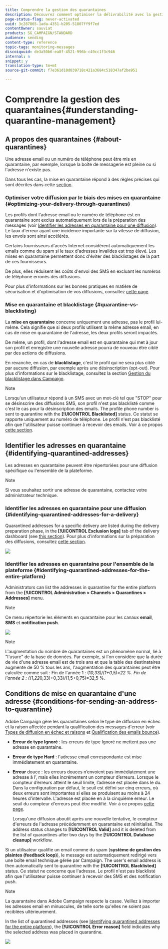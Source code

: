 ```yaml
---
title: Comprendre la gestion des quarantaines
description: Découvrez comment optimiser la délivrabilité avec la gestion des quarantaines.
page-status-flag: never-activated
uuid: 3c287865-1ada-4351-b205-51807ff9f7ed
contentOwner: sauviat
products: SG_CAMPAIGN/STANDARD
audience: sending
content-type: reference
topic-tags: monitoring-messages
discoiquuid: de3a50b6-ea8f-4521-996b-c49cc1f3c946
internal: n
snippet: y
translation-type: tm+mt
source-git-commit: f7e361d10d039718c421a3684c518347af2be951

---
```



# Comprendre la gestion des quarantaines{#understanding-quarantine-management}

## A propos des quarantaines {#about-quarantines}

Une adresse email ou un numéro de téléphone peut être mis en quarantaine, par exemple, lorsque la boîte de messagerie est pleine ou si l&#39;adresse n&#39;existe pas.

Dans tous les cas, la mise en quarantaine répond à des règles précises qui sont décrites dans cette [section](#conditions-for-sending-an-address-to-quarantine).

### Optimiser votre diffusion par le biais des mises en quarantaine {#optimizing-your-delivery-through-quarantines}

Les profils dont l&#39;adresse email ou le numéro de téléphone est en quarantaine sont exclus automatiquement lors de la préparation des messages (voir [Identifier les adresses en quarantaine pour une diffusion](#identifying-quarantined-addresses-for-a-delivery)). Le taux d&#39;erreur ayant une incidence importante sur la vitesse de diffusion, les envois sont ainsi accélérés.

Certains fournisseurs d&#39;accès Internet considèrent automatiquement les emails comme du spam si le taux d&#39;adresses invalides est trop élevé. Les mises en quarantaine permettent donc d&#39;éviter des blacklistages de la part de ces fournisseurs.

De plus, elles réduisent les coûts d&#39;envoi des SMS en excluant les numéros de téléphone erronés des diffusions.

Pour plus d&#39;informations sur les bonnes pratiques en matière de sécurisation et d&#39;optimisation de vos diffusions, consultez [cette page](https://docs.campaign.adobe.com/doc/standard/getting_started/en/ACS_DeliveryBestPractices.html).

### Mise en quarantaine et blacklistage {#quarantine-vs-blacklisting}

La **mise en quarantaine** concerne uniquement une adresse, pas le profil lui-même. Cela signifie que si deux profils utilisent la même adresse email, en cas de mise en quarantaine de l&#39;adresse, les deux profils seront impactés.

De même, un profil, dont l&#39;adresse email est en quarantaine qui met à jour son profil et enregistre une nouvelle adresse pourra de nouveau être ciblé par des actions de diffusions.

En revanche, en cas de **blacklistage**, c&#39;est le profil qui ne sera plus ciblé par aucune diffusion, par exemple après une désinscription (opt-out). Pour plus d&#39;informations sur le blacklistage, consultez la section [Gestion du blacklistage dans Campaign](../../audiences/using/about-opt-in-and-opt-out-in-campaign.md).

>[!NOTE]
>
>Lorsqu&#39;un utilisateur répond à un SMS avec un mot-clé tel que &quot;STOP&quot; pour se désinscrire des diffusions SMS, son profil n&#39;est pas blacklisté comme c&#39;est le cas pour la désinscription des emails. The profile phone number is sent to quarantine with the **[!UICONTROL Blacklisted]** status. Ce statut se rapporte uniquement au numéro de téléphone. Le profil n&#39;est pas blacklisté afin que l&#39;utilisateur puisse continuer à recevoir des emails. Voir à ce propos [cette section](../../channels/using/managing-incoming-sms.md#managing-stop-sms).

## Identifier les adresses en quarantaine {#identifying-quarantined-addresses}

Les adresses en quarantaine peuvent être répertoriées pour une diffusion spécifique ou l&#39;ensemble de la plateforme.

>[!NOTE]
>
>Si vous souhaitez sortir une adresse de quarantaine, contactez votre administrateur technique.

### Identifier les adresses en quarantaine pour une diffusion {#identifying-quarantined-addresses-for-a-delivery}

Quarantined addresses for a specific delivery are listed during the delivery preparation phase, in the **[!UICONTROL Exclusion logs]** tab of the delivery dashboard (see [this section](../../sending/using/monitoring-a-delivery.md#exclusion-logs)). Pour plus d&#39;informations sur la préparation des diffusions, consultez [cette section](../../sending/using/preparing-the-send.md).

![](assets/exclusion_logs.png)

### Identifier les adresses en quarantaine pour l&#39;ensemble de la plateforme {#identifying-quarantined-addresses-for-the-entire-platform}

Administrators can list the addresses in quarantine for the entire platform from the **[!UICONTROL Administration > Channels > Quarantines > Addresses]** menu.

>[!NOTE]
>
>Ce menu répertorie les éléments en quarantaine pour les canaux **email**, **SMS** et **notification push**.

![](assets/quarantines1.png)

>[!NOTE]
>
>L&#39;augmentation du nombre de quarantaines est un phénomène normal, lié à &quot;l&#39;usure&quot; de la base de données. Par exemple, si l&#39;on considère que la durée de vie d&#39;une adresse email est de trois ans et que la table des destinataires augmente de 50 % tous les ans, l&#39;augmentation des quarantaines peut être calculée comme suit : Fin de l&#39;année 1 : (1*0,33)/(1+0,5)=22 %. Fin de l&#39;année 2 : ((1,22*0,33)+0,33)/(1,5+0,75)=32,5 %.

## Conditions de mise en quarantaine d&#39;une adresse {#conditions-for-sending-an-address-to-quarantine}

Adobe Campaign gère les quarantaines selon le type de diffusion en échec et la raison affectée pendant la qualification des messages d&#39;erreur (voir [Types de diffusion en échec et raisons](../../sending/using/understanding-delivery-failures.md#delivery-failure-types-and-reasons) et [Qualification des emails bounce](../../sending/using/understanding-delivery-failures.md#bounce-mail-qualification)).

* **Erreur de type Ignoré** : les erreurs de type Ignoré ne mettent pas une adresse en quarantaine.
* **Erreur de type Hard** : l&#39;adresse email correspondante est mise immédiatement en quarantaine.
* **Erreur** douce : les erreurs douces n’envoient pas immédiatement une adresse à l’, mais elles incrémentent un compteur d’erreurs. Lorsque le compteur d’erreurs atteint le seuil limite, l’adresse est placée dans le  du. Dans la configuration par défaut, le seuil est défini sur cinq erreurs, où deux erreurs sont importantes si elles se produisent au moins à 24 heures d’intervalle. L&#39;adresse est placée en  à la cinquième erreur. Le seuil du compteur d&#39;erreurs peut être modifié. Voir à ce propos [cette page](../../administration/using/configuring-email-channel.md#email-channel-parameters).

   Lorsqu&#39;une diffusion aboutit après une nouvelle tentative, le compteur d&#39;erreurs de l&#39;adresse précédemment en quarantaine est réinitialisé. The address status changes to **[!UICONTROL Valid]** and it is deleted from the list of quarantines after two days by the **[!UICONTROL Database cleanup]** workflow.

Si un utilisateur qualifie un email comme du spam (**système de gestion des plaintes (feedback loop)**), le message est automatiquement redirigé vers une boîte email technique gérée par Campaign. The user&#39;s email address is then automatically sent to quarantine with the **[!UICONTROL Blacklisted]** status. Ce statut ne concerne que l&#39;adresse. Le profil n&#39;est pas blacklisté afin que l&#39;utilisateur puisse continuer à recevoir des SMS et des notification push.

>[!NOTE]
La quarantaine dans Adobe Campaign respecte la casse. Veillez à importer les adresses email en minuscules, de telle sorte qu&#39;elles ne soient pas reciblées ultérieurement.

In the list of quarantined addresses (see [Identifying quarantined addresses for the entire platform](#identifying-quarantined-addresses-for-the-entire-platform)), the **[!UICONTROL Error reason]** field indicates why the selected address was placed in quarantine.

![](assets/quarantines2.png)

